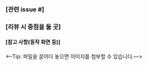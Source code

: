 ### [관련 issue #]


### [리뷰 시 중점을 둘 곳]


#### [참고 사항(동작 화면 등)]
<—Tip: 파일을 끌어다 놓으면 이미지를 첨부할 수 있습니다.—>

